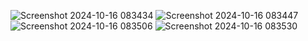 ![Screenshot 2024-10-16 083434](https://github.com/user-attachments/assets/5d086769-b27c-4ec9-848c-6b2b929eb693)
![Screenshot 2024-10-16 083447](https://github.com/user-attachments/assets/1b5a2b4b-6ee7-4733-92f1-f33844945d23)
![Screenshot 2024-10-16 083506](https://github.com/user-attachments/assets/42678f80-2ff5-422d-834b-8a4932e46bbb)
![Screenshot 2024-10-16 083530](https://github.com/user-attachments/assets/97f47f68-50e0-4925-bbae-8a1e11e5c9a4)
